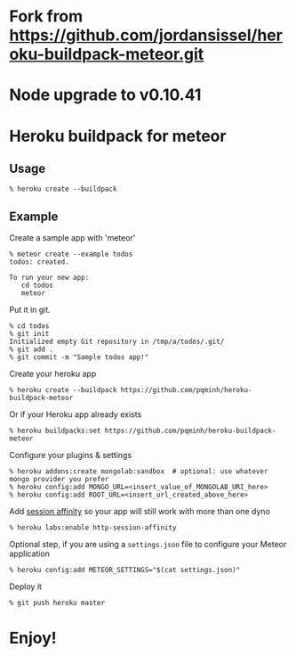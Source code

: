 # Fork from https://github.com/jordansissel/heroku-buildpack-meteor.git
# Node upgrade to v0.10.41
# Heroku buildpack for meteor

## Usage

```
% heroku create --buildpack
```

## Example

Create a sample app with 'meteor'

```
% meteor create --example todos
todos: created.

To run your new app:
   cd todos
   meteor
```

Put it in git.

```
% cd todos
% git init
Initialized empty Git repository in /tmp/a/todos/.git/
% git add .
% git commit -m "Sample todos app!"
```

Create your heroku app

```
% heroku create --buildpack https://github.com/pqminh/heroku-buildpack-meteor
```

Or if your Heroku app already exists

```
% heroku buildpacks:set https://github.com/pqminh/heroku-buildpack-meteor
```

Configure your plugins & settings

```
% heroku addons:create mongolab:sandbox  # optional: use whatever mongo provider you prefer
% heroku config:add MONGO_URL=<insert_value_of_MONGOLAB_URI_here>
% heroku config:add ROOT_URL=<insert_url_created_above_here>
```

Add [session affinity](https://devcenter.heroku.com/articles/session-affinity) so your app will still work with more than one dyno
```
% heroku labs:enable http-session-affinity
```

Optional step, if you are using a ```settings.json``` file to configure your Meteor application

```
% heroku config:add METEOR_SETTINGS="$(cat settings.json)"
```

Deploy it

```
% git push heroku master
```

Enjoy!
=======
